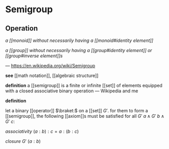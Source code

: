 # Semigroup

## Operation

_a [[monoid]] without necessarily having a [[monoid#identity element]]_

_a [[group]] without necessarily having a [[group#identity element]] or [[group#inverse element]]s_

&mdash; <https://en.wikipedia.org/wiki/Semigroup>

**see** [[math notation]], [[algebraic structure]]

**definition** a [[semigroup]] is a finite or infinite [[set]] of elements equipped with a closed associative binary operation &mdash; Wikipedia and me

**definition**

let a binary [[operator]] $\braket:$ on a [[set]] $G'$. for them to form a [[semigroup]], the following [[axiom]]s must be satisfied for all $G'\ a \land G'\ b \land G'\ c$:

_associativity_ $(a : b) : c = a : (b : c)$

_closure_ $G'\ (a : b)$
